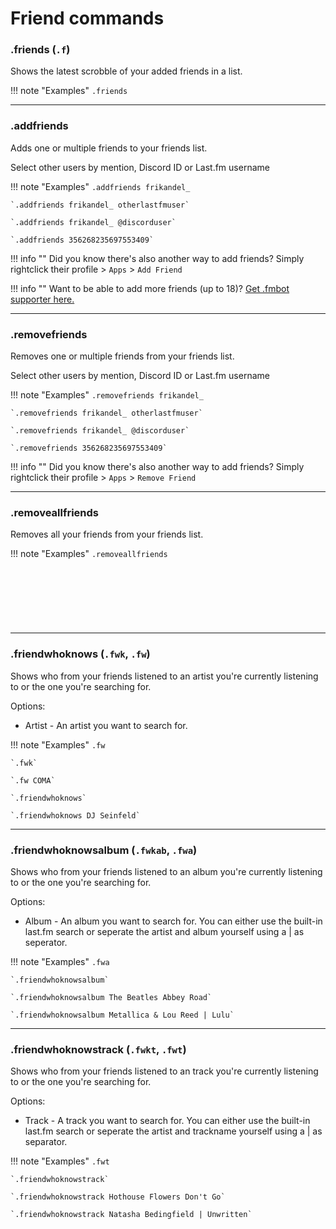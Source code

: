 # Friend commands

### .friends (`.f`)

Shows the latest scrobble of your added friends in a list.

!!! note "Examples"
    `.friends`

---

### .addfriends

Adds one or multiple friends to your friends list.

Select other users by mention, Discord ID or Last.fm username

!!! note "Examples"
    `.addfriends frikandel_`

    `.addfriends frikandel_ otherlastfmuser`

    `.addfriends frikandel_ @discorduser`

    `.addfriends 356268235697553409`


!!! info ""
    Did you know there's also another way to add friends? Simply rightclick their profile > `Apps` > `Add Friend`

!!! info ""
    Want to be able to add more friends (up to 18)? <a href="/supporter/">Get .fmbot supporter here.</a>

---

### .removefriends

Removes one or multiple friends from your friends list.

Select other users by mention, Discord ID or Last.fm username

!!! note "Examples"
    `.removefriends frikandel_`

    `.removefriends frikandel_ otherlastfmuser`

    `.removefriends frikandel_ @discorduser`

    `.removefriends 356268235697553409`

!!! info ""
    Did you know there's also another way to add friends? Simply rightclick their profile > `Apps` > `Remove Friend`

---

### .removeallfriends

Removes all your friends from your friends list.

!!! note "Examples"
    `.removeallfriends`


<script async src="https://pagead2.googlesyndication.com/pagead/js/adsbygoogle.js?client=ca-pub-5817610257612647"
     crossorigin="anonymous"></script>
<!-- Banner -->
<ins class="adsbygoogle"
     style="display:inline-block;width:728px;height:90px"
     data-ad-client="ca-pub-5817610257612647"
     data-ad-slot="2734431126"></ins>
<script>
     (adsbygoogle = window.adsbygoogle || []).push({});
</script>

---

### .friendwhoknows (`.fwk`, `.fw`)

Shows who from your friends listened to an artist you're currently listening to or the one you're searching for.

Options:

* Artist - An artist you want to search for.

!!! note "Examples"
    `.fw`

    `.fwk`

    `.fw COMA`

    `.friendwhoknows`

    `.friendwhoknows DJ Seinfeld`

---

### .friendwhoknowsalbum (`.fwkab`, `.fwa`)

Shows who from your friends listened to an album you're currently listening to or the one you're searching for.

Options:

* Album - An album you want to search for. You can either use the built-in last.fm search or seperate the artist and album yourself using a | as seperator.

!!! note "Examples"
    `.fwa`

    `.friendwhoknowsalbum`

    `.friendwhoknowsalbum The Beatles Abbey Road`

    `.friendwhoknowsalbum Metallica & Lou Reed | Lulu`

    
---

### .friendwhoknowstrack (`.fwkt`, `.fwt`)

Shows who from your friends listened to an track you're currently listening to or the one you're searching for.

Options:

* Track - A track you want to search for. You can either use the built-in last.fm search or seperate the artist and trackname yourself using a | as separator.

!!! note "Examples"
    `.fwt`

    `.friendwhoknowstrack`

    `.friendwhoknowstrack Hothouse Flowers Don't Go`

    `.friendwhoknowstrack Natasha Bedingfield | Unwritten`


<script async src="https://pagead2.googlesyndication.com/pagead/js/adsbygoogle.js?client=ca-pub-5817610257612647"
     crossorigin="anonymous"></script>
<!-- In-docs -->
<ins class="adsbygoogle"
     style="display:block"
     data-ad-client="ca-pub-5817610257612647"
     data-ad-slot="9031186671"
     data-ad-format="auto"
     data-full-width-responsive="true"></ins>
<script>
     (adsbygoogle = window.adsbygoogle || []).push({});
</script>